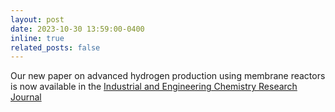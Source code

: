 ```yaml
---
layout: post
date: 2023-10-30 13:59:00-0400
inline: true
related_posts: false
---
```


Our new paper on advanced hydrogen production using membrane reactors is now available in the [Industrial and Engineering Chemistry Research Journal](https://pubs.acs.org/doi/full/10.1021/acs.iecr.3c02045)
